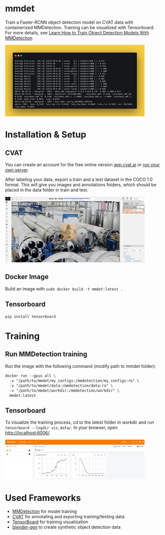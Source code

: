 # mmdet
Train a Faster-RCNN object detection model on CVAT data with containerized MMDetection. Training can be visualized with Tensorboard.
For more details, see [Learn How to Train Object Detection Models With MMDetection](https://medium.com/towards-artificial-intelligence/learn-how-to-train-object-detection-models-with-mmdetection-7a2441804875)

![training output](./media/training-output.jpg)

# Installation & Setup
## CVAT
You can create an account for the free online version [app.cvat.ai](https://app.cvat.ai/) or [run your own server](https://opencv.github.io/cvat/docs/administration/basics/installation/).

After labeling your data, export a train and a test dataset in the COCO 1.0 format. 
This will give you images and annotations folders, which should be placed in the data folder in train and test.

![CVAT example](./media/cvat-example.jpg)


## Docker Image
Build an image with `sudo docker build -t mmdet:latest .`

## Tensorboard
`pip install tensorboard`

# Training
## Run MMDetection training
Run the image with the following command (modify path to mmdet folder):
```
docker run --gpus all \
  -v "/path/to/mmdet/my_configs:/mmdetection/my_configs:ro" \
  -v "/path/to/mmdet/data:/mmdetection/data:ro" \
  -v "/path/to/mmdet/workdir:/mmdetection/workdir" \
  mmdet:latest
```

## Tensorboard
To visualize the training process, cd to the latest folder in workdir and run `tensorboard --logdir vis_data/`.
In your browser, open [http://localhost:6006/](http://localhost:6006/).

![Tensorboard example](./media/tb-example.jpg)


# Used Frameworks
- [MMDetection](https://github.com/open-mmlab/mmdetection) for model training
- [CVAT](https://github.com/opencv/cvat) for annotating and exporting training/testing data
- [TensorBoard](https://www.tensorflow.org/tensorboard) for training visualization
- [blender-gen](https://github.com/ignc-research/blender-gen) to create synthetic object detection data
